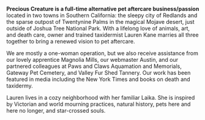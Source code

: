 **Precious Creature is a full-time alternative pet aftercare business/passion** located in two towns in Southern California: the sleepy city of Redlands and the sparse outpost of Twentynine Palms in the magical Mojave desert, just outside of Joshua Tree National Park. With a lifelong love of animals, art, and death care, owner and trained taxidermist Lauren Kane marries all three together to bring a renewed vision to pet aftercare.

We are mostly a one-woman operation, but we also receive assistance from our lovely apprentice Magnolia Mills, our webmaster Austin, and our partnered colleagues at Paws and Claws Aquamation and Memorials, Gateway Pet Cemetery, and Valley Fur Shed Tannery. Our work has been featured in media including the New York Times and books on death and taxidermy.

Lauren lives in a cozy neighborhood with her familiar Laika. She is inspired by Victorian and world mourning practices, natural history, pets here and here no longer, and star-crossed souls.
